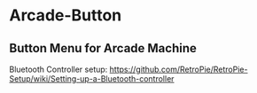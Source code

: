 # Arcade-Button
## Button Menu for Arcade Machine  
Bluetooth Controller setup: https://github.com/RetroPie/RetroPie-Setup/wiki/Setting-up-a-Bluetooth-controller  

